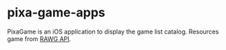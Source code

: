 # pixa-game-apps
PixaGame is an iOS application to display the game list catalog. Resources game from [RAWG API](https://rawg.io/apidocs).
